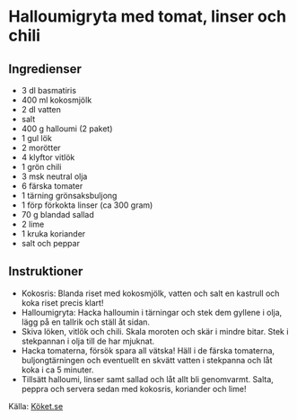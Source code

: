 # Halloumigryta med tomat, linser och chili

## Ingredienser

* 3 dl basmatiris
* 400 ml kokosmjölk
* 2 dl vatten
* salt
* 400 g halloumi (2 paket)
* 1  gul lök
* 2  morötter
* 4 klyftor vitlök
* 1  grön chili
* 3 msk neutral olja
* 6  färska tomater
* 1 tärning grönsaksbuljong
* 1 förp förkokta linser (ca 300 gram)
* 70 g blandad sallad
* 2  lime
* 1 kruka koriander
* salt och peppar

## Instruktioner

* Kokosris: Blanda riset med kokosmjölk, vatten och salt en kastrull och koka riset precis klart!
* Halloumigryta: Hacka halloumin i tärningar och stek dem gyllene i olja, lägg på en tallrik och ställ åt sidan.
* Skiva löken, vitlök och chili. Skala moroten och skär i mindre bitar. Stek i stekpannan i olja till de har mjuknat.
* Hacka tomaterna, försök spara all vätska! Häll i de färska tomaterna, buljongtärningen och eventuellt en skvätt vatten i stekpanna och låt koka i ca 5 minuter.
* Tillsätt halloumi, linser samt sallad och låt allt bli genomvarmt. Salta, peppra och servera sedan med kokosris, koriander och lime!

Källa: [Köket.se](https://www.koket.se/halloumigryta-med-tomat-linser-och-chili)